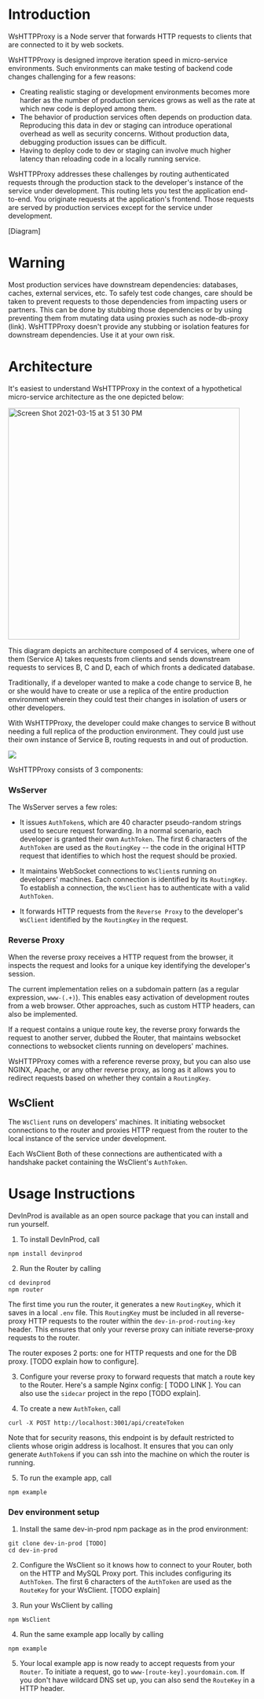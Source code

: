 # Introduction

WsHTTPProxy is a Node server that forwards HTTP requests to clients that are connected to it by web sockets.

WsHTTPProxy is designed improve iteration speed in micro-service environments. Such environments can make testing of backend code changes challenging for a few reasons:

- Creating realistic staging or development environments becomes more harder as the number of production services grows as well as the rate at which new code is deployed among them.
- The behavior of production services often depends on production data. Reproducing this data in dev or staging can introduce operational overhead as well as security concerns. Without production data, debugging production issues can be difficult.
- Having to deploy code to dev or staging can involve much higher latency than reloading code in a locally running service.

WsHTTPProxy addresses these challenges by routing authenticated requests through the production stack to the developer's instance of the service under development. This routing lets you test the application end-to-end. You originate requests at the application's frontend. Those requests are served by production services except for the service under development.

[Diagram]

# Warning

Most production services have downstream dependencies: databases, caches, external services, etc. To safely test code changes, care should be taken to prevent requests to those dependencies from impacting users or partners. This can be done by stubbing those dependencies or by using preventing them from mutating data using proxies such as node-db-proxy (link). WsHTTPProxy doesn't provide any stubbing or isolation features for downstream dependencies. Use it at your own risk.

# Architecture

It's easiest to understand WsHTTPProxy in the context of a hypothetical micro-service architecture as the one depicted below:

<img width="471" alt="Screen Shot 2021-03-15 at 3 51 30 PM" src="https://user-images.githubusercontent.com/12111/111231358-5c079c00-85a6-11eb-8d2e-2fc90ba0ba3c.png">


This diagram depicts an architecture composed of 4 services, where one of them (Service A) takes requests from clients and sends downstream requests to services B, C and D, each of which fronts a dedicated database.

Traditionally, if a developer wanted to make a code change to service B, he or she would have to create or use a replica of the entire production environment wherein they could test their changes in isolation of users or other developers.

With WsHTTPProxy, the developer could make changes to service B without needing a full replica of the production environment. They could just use their own instance of Service B, routing requests in and out of production.

<img src="https://docs.google.com/drawings/d/e/2PACX-1vTmcZPujLoWu1sxuQpFU9lVfIx7x2IOSJukbMvNv5dyFb54zgMJVzdz9-t2rIKNS1a92H9tK7vU4R6C/pub?w=672&amp;h=504">


WsHTTPProxy consists of 3 components:

### WsServer

The WsServer serves a few roles:

- It issues `AuthToken`s, which are 40 character pseudo-random strings used to secure request forwarding. In a normal scenario, each developer is granted their own `AuthToken`. The first 6 characters of the `AuthToken` are used as the `RoutingKey` -- the code in the original HTTP request that identifies to which host the request should be proxied.

- It maintains WebSocket connections to `WsClient`s running on developers' machines. Each connection is identified by its `RoutingKey`. To establish a connection, the `WsClient` has to authenticate with a valid `AuthToken`.

- It forwards HTTP requests from the `Reverse Proxy` to the developer's `WsClient` identified by the `RoutingKey` in the request.

### Reverse Proxy

When the reverse proxy receives a HTTP request from the browser, it inspects the request and looks for a unique key identifying the developer's session.

The current implementation relies on a subdomain pattern (as a regular expression, `www-(.+)`). This enables easy activation of development routes from a web browser. Other approaches, such as custom HTTP headers, can also be implemented.

If a request contains a unique route key, the reverse proxy forwards the request to another server, dubbed the Router, that maintains websocket connections to websocket clients running on developers' machines.

WsHTTPProxy comes with a reference reverse proxy, but you can also use NGINX, Apache, or any other reverse proxy, as long as it allows you to redirect requests based on whether they contain a `RoutingKey`.

## WsClient

The `WsClient` runs on developers' machines. It initiating websocket connections to the router and proxies HTTP request from the router to the local instance of the service under development.

Each WsClient Both of these connections are authenticated with a handshake packet containing the WsClient's `AuthToken`.

# Usage Instructions

DevInProd is available as an open source package that you can install and run yourself.

1. To install DevInProd, call

```
npm install devinprod
```

2. Run the Router by calling

```
cd devinprod
npm router
```

The first time you run the router, it generates a new `RoutingKey`, which it saves in a local `.env` file. This `RoutingKey` must be included in all reverse-proxy HTTP requests to the router within the `dev-in-prod-routing-key` header. This ensures that only your reverse proxy can initiate reverse-proxy requests to the router.

The router exposes 2 ports: one for HTTP requests and one for the DB proxy. [TODO explain how to configure].

3. Configure your reverse proxy to forward requests that match a route key to the Router. Here's a sample Nginx config: [ TODO LINK ]. You can also use the `sidecar` project in the repo [TODO explain].

4. To create a new `AuthToken`, call

```
curl -X POST http://localhost:3001/api/createToken
```

Note that for security reasons, this endpoint is by default restricted to clients whose origin address is localhost. It ensures that you can only generate `AuthToken`s if you can ssh into the machine on which the router is running.

5. To run the example app, call

```
npm example
```

### Dev environment setup

1. Install the same dev-in-prod npm package as in the prod environment:

```
git clone dev-in-prod [TODO]
cd dev-in-prod
```

2. Configure the WsClient so it knows how to connect to your Router, both on the HTTP and MySQL Proxy port. This includes configuring its `AuthToken`. The first 6 characters of the `AuthToken` are used as the `RouteKey` for your WsClient. [TODO explain]

3. Run your WsClient by calling

```
npm WsClient
```

4. Run the same example app locally by calling

```
npm example
```

5. Your local example app is now ready to accept requests from your `Router`. To initiate a request, go to `www-[route-key].yourdomain.com`. If you don't have wildcard DNS set up, you can also send the `RouteKey` in a HTTP header.
